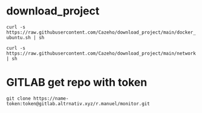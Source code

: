 # download_project

```curl -s https://raw.githubusercontent.com/Cazeho/download_project/main/docker_ubuntu.sh | sh```

```curl -s https://raw.githubusercontent.com/Cazeho/download_project/main/network | sh```



# GITLAB get repo with token


```git clone https://name-token:token@gitlab.altrnativ.xyz/r.manuel/monitor.git```
